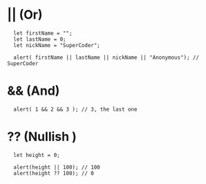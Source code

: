 # || (Or)

```
  let firstName = "";
  let lastName = 0;
  let nickName = "SuperCoder";

  alert( firstName || lastName || nickName || "Anonymous"); // SuperCoder
```

# && (And)

```
  alert( 1 && 2 && 3 ); // 3, the last one
```

# ?? (Nullish )

```
  let height = 0;

  alert(height || 100); // 100
  alert(height ?? 100); // 0
```
